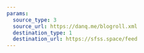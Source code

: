 ```yaml
---
params:
  source_type: 3
  source_url: https://danq.me/blogroll.xml
  destination_type: 1
  destination_url: https://sfss.space/feed
---
```

